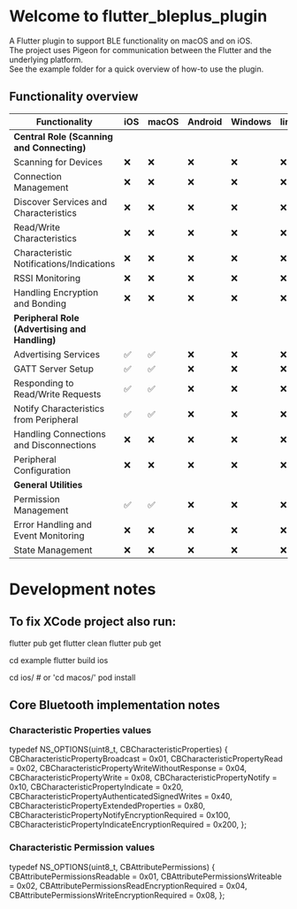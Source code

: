 # Welcome to flutter_bleplus_plugin
A Flutter plugin to support BLE functionality on macOS and on iOS.
<br/>The project uses Pigeon for communication between the Flutter and the underlying platform.
<br/>See the example folder for a quick overview of how-to use the plugin.

## Functionality overview
| Functionality                                  | iOS | macOS | Android | Windows | linux |
|------------------------------------------------|-----|-------|---------|---------|-------|
| **Central Role (Scanning and Connecting)**     |     |       |         |         |       |
| Scanning for Devices                           | ❌   | ❌     | ❌       | ❌       | ❌     |
| Connection Management                          | ❌   | ❌     | ❌       | ❌       | ❌     |
| Discover Services and Characteristics          | ❌   | ❌     | ❌       | ❌       | ❌     |
| Read/Write Characteristics                     | ❌   | ❌     | ❌       | ❌       | ❌     |
| Characteristic Notifications/Indications       | ❌   | ❌     | ❌       | ❌       | ❌     |
| RSSI Monitoring                                | ❌   | ❌     | ❌       | ❌       | ❌     |
| Handling Encryption and Bonding                | ❌   | ❌     | ❌       | ❌       | ❌     |
| **Peripheral Role (Advertising and Handling)** |     |       |         |         |       |
| Advertising Services                           | ✅   | ✅     | ❌       | ❌       | ❌     |
| GATT Server Setup                              | ✅   | ✅     | ❌       | ❌       | ❌     |
| Responding to Read/Write Requests              | ✅   | ✅     | ❌       | ❌       | ❌     |
| Notify Characteristics from Peripheral         | ✅   | ✅     | ❌       | ❌       | ❌     |
| Handling Connections and Disconnections        | ❌   | ❌     | ❌       | ❌       | ❌     |
| Peripheral Configuration                       | ❌   | ❌     | ❌       | ❌       | ❌     |
| **General Utilities**                          |     |       |         |         |       |
| Permission Management                          | ✅   | ✅     | ❌       | ❌       | ❌     |
| Error Handling and Event Monitoring            | ❌   | ❌     | ❌       | ❌       | ❌     |
| State Management                               | ❌   | ❌     | ❌       | ❌       | ❌     |

# Development notes
## To fix XCode project also run:
flutter pub get
flutter clean
flutter pub get

cd example
flutter build ios

cd ios/     # or 'cd macos/'
pod install

## Core Bluetooth implementation notes
### Characteristic Properties values
typedef NS_OPTIONS(uint8_t, CBCharacteristicProperties) {
CBCharacteristicPropertyBroadcast                    = 0x01,
CBCharacteristicPropertyRead                         = 0x02,
CBCharacteristicPropertyWriteWithoutResponse         = 0x04,
CBCharacteristicPropertyWrite                        = 0x08,
CBCharacteristicPropertyNotify                       = 0x10,
CBCharacteristicPropertyIndicate                     = 0x20,
CBCharacteristicPropertyAuthenticatedSignedWrites    = 0x40,
CBCharacteristicPropertyExtendedProperties           = 0x80,
CBCharacteristicPropertyNotifyEncryptionRequired     = 0x100,
CBCharacteristicPropertyIndicateEncryptionRequired   = 0x200,
};

### Characteristic Permission values
typedef NS_OPTIONS(uint8_t, CBAttributePermissions) {
CBAttributePermissionsReadable                 = 0x01,
CBAttributePermissionsWriteable                = 0x02,
CBAttributePermissionsReadEncryptionRequired   = 0x04,
CBAttributePermissionsWriteEncryptionRequired  = 0x08,
};


